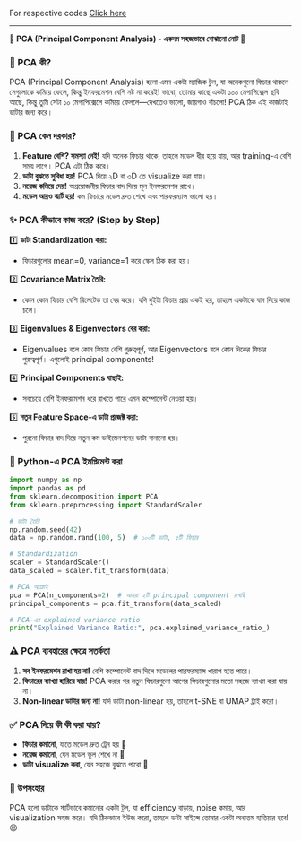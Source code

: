 For respective codes [Click here](https://github.com/AbuTaher003/Machine-Learning-ML-/blob/main/Code/47_Pca_step_by_step.ipynb)

------------

**🔹 PCA (Principal Component Analysis) - একদম সহজভাবে বোঝানো নোট 🔹**

### 🧐 PCA কী?
PCA (Principal Component Analysis) হলো এমন একটা ম্যাজিক টুল, যা অনেকগুলো ফিচার থাকলে সেগুলোকে কমিয়ে ফেলে, কিন্তু ইনফরমেশন বেশি নষ্ট না করেই! ভাবো, তোমার কাছে একটা ১০০ মেগাপিক্সেল ছবি আছে, কিন্তু তুমি সেটা ১০ মেগাপিক্সেলে কমিয়ে ফেললে—দেখতেও ভালো, জায়গাও বাঁচলো! PCA ঠিক এই কাজটাই ডাটার জন্য করে।

### 🤔 PCA কেন দরকার?
1. **Feature বেশি? সমস্যা নেই!** যদি অনেক ফিচার থাকে, তাহলে মডেল ধীর হয়ে যায়, আর training-এ বেশি সময় লাগে। PCA এটা ঠিক করে।
2. **ডাটা বুঝতে সুবিধা হয়!** PCA দিয়ে ২D বা ৩D তে visualize করা যায়।
3. **নয়েজ কমিয়ে দেয়!** অপ্রয়োজনীয় ফিচার বাদ দিয়ে মূল ইনফরমেশন রাখে।
4. **মডেল আরও স্মার্ট হয়!** কম ফিচারে মডেল দ্রুত শেখে এবং পারফরম্যান্স ভালো হয়।

### ✨ PCA কীভাবে কাজ করে? (Step by Step)

1️⃣ **ডাটা Standardization করা:**  
   - ফিচারগুলোর mean=0, variance=1 করে স্কেল ঠিক করা হয়।

2️⃣ **Covariance Matrix তৈরি:**  
   - কোন কোন ফিচার বেশি রিলেটেড তা বের করে। যদি দুইটা ফিচার প্রায় একই হয়, তাহলে একটাকে বাদ দিয়ে কাজ চলে।

3️⃣ **Eigenvalues & Eigenvectors বের করা:**  
   - Eigenvalues বলে কোন ফিচার বেশি গুরুত্বপূর্ণ, আর Eigenvectors বলে কোন দিকের ফিচার গুরুত্বপূর্ণ। এগুলোই principal components!

4️⃣ **Principal Components বাছাই:**  
   - সবচেয়ে বেশি ইনফরমেশন ধরে রাখতে পারে এমন কম্পোনেন্ট নেওয়া হয়।

5️⃣ **নতুন Feature Space-এ ডাটা প্রজেক্ট করা:**  
   - পুরনো ফিচার বাদ দিয়ে নতুন কম ডাইমেনশনের ডাটা বানানো হয়।

### 🚀 Python-এ PCA ইমপ্লিমেন্ট করা
```python
import numpy as np
import pandas as pd
from sklearn.decomposition import PCA
from sklearn.preprocessing import StandardScaler

# ডাটা তৈরি
np.random.seed(42)
data = np.random.rand(100, 5)  # ১০০টি ডাটা, ৫টি ফিচার

# Standardization
scaler = StandardScaler()
data_scaled = scaler.fit_transform(data)

# PCA অ্যাপ্লাই
pca = PCA(n_components=2)  # আমরা ২টি principal component রাখছি
principal_components = pca.fit_transform(data_scaled)

# PCA-এর explained variance ratio
print("Explained Variance Ratio:", pca.explained_variance_ratio_)
```

### ⚠️ PCA ব্যবহারের ক্ষেত্রে সতর্কতা
1. **সব ইনফরমেশন রাখা হয় না!** বেশি কম্পোনেন্ট বাদ দিলে মডেলের পারফরম্যান্স খারাপ হতে পারে।
2. **ফিচারের ব্যাখ্যা হারিয়ে যায়!** PCA করার পর নতুন ফিচারগুলো আগের ফিচারগুলোর মতো সহজে ব্যাখ্যা করা যায় না।
3. **Non-linear ডাটার জন্য না!** যদি ডাটা non-linear হয়, তাহলে t-SNE বা UMAP ট্রাই করো।

### ✅ PCA দিয়ে কী কী করা যায়?
- **ফিচার কমানো**, যাতে মডেল দ্রুত ট্রেন হয় 🚀
- **নয়েজ কমানো**, যেন মডেল ভুল শেখে না 🤖
- **ডাটা visualize করা**, যেন সহজে বুঝতে পারো 👀

### 🎯 উপসংহার
PCA হলো ডাটাকে স্মার্টভাবে কমানোর একটা টুল, যা efficiency বাড়ায়, noise কমায়, আর visualization সহজ করে। যদি ঠিকভাবে ইউজ করো, তাহলে ডাটা সাইন্সে তোমার একটা অন্যতম হাতিয়ার হবে! 😉

